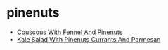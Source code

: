 # pinenuts

 * [Couscous With Fennel And Pinenuts](../index/c/couscous-with-fennel-and-pinenuts-351517.json)
 * [Kale Salad With Pinenuts Currants And Parmesan](../index/k/kale-salad-with-pinenuts-currants-and-parmesan-351274.json)
